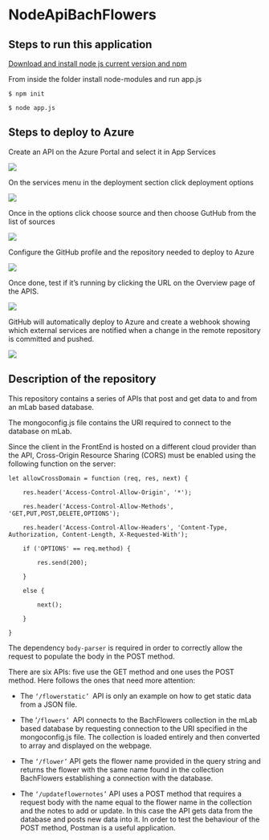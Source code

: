 NodeApiBachFlowers
==================

Steps to run this application
-----------------------------

[Download and install node js current version and
npm](https://nodejs.org/en/download/current/)

From inside the folder install node-modules and run app.js

`$ npm init`

`$ node app.js`

Steps to deploy to Azure
------------------------

Create an API on the Azure Portal and select it in App Services

![](C:/Users/diego/Desktop/AppServices.JPG)

On the services menu in the deployment section click deployment options

![](C:/Users/diego/Desktop/Deployment.JPG)

Once in the options click choose source and then choose GutHub from the list of
sources

![](C:/Users/diego/Desktop/DeploymentOptions.JPG)

Configure the GitHub profile and the repository needed to deploy to Azure

![](C:/Users/diego/Desktop/Configured.JPG)

Once done, test if it’s running by clicking the URL on the Overview page of the
APIS.

![](C:/Users/diego/Desktop/TestURL.JPG)

GitHub will automatically deploy to Azure and create a webhook showing which
external services are notified when a change in the remote repository is
committed and pushed.

![](C:/Users/diego/Desktop/Webhook.JPG)

Description of the repository
-----------------------------

This repository contains a series of APIs that post and get data to and from an
mLab based database.

The mongoconfig.js file contains the URI required to connect to the database on
mLab.

Since the client in the FrontEnd is hosted on a different cloud provider than
the API, Cross-Origin Resource Sharing (CORS) must be enabled using the
following function on the server:

`let allowCrossDomain = function (req, res, next) {`

`    res.header('Access-Control-Allow-Origin', '*');`

`    res.header('Access-Control-Allow-Methods', 'GET,PUT,POST,DELETE,OPTIONS');`

`    res.header('Access-Control-Allow-Headers', 'Content-Type, Authorization,
Content-Length, X-Requested-With');`

`    if ('OPTIONS' == req.method) {`

`        res.send(200);`

`    }`

`    else {`

`        next();`

`    }`

`}`

The dependency `body-parser` is required in order to correctly allow the request
to populate the body in the POST method.

There are six APIs: five use the GET method and one uses the POST method. Here
follows the ones that need more attention:

-   The `‘/flowerstatic’ `API is only an example on how to get static data from
    a JSON file.

-   The ‘`/flowers’ `API connects to the BachFlowers collection in the mLab
    based database by requesting connection to the URI specified in the
    mongoconfig.js file. The collection is loaded entirely and then converted to
    array and displayed on the webpage.

-   The `‘/flower’` API gets the flower name provided in the query string and
    returns the flower with the same name found in the collection BachFlowers
    establishing a connection with the database.

-   The `‘/updateflowernotes’` API uses a POST method that requires a request
    body with the name equal to the flower name in the collection and the notes
    to add or update. In this case the API gets data from the database and posts
    new data into it. In order to test the behaviour of the POST method, Postman
    is a useful application.

